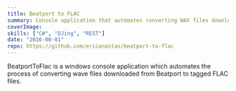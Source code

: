 ```yaml
---
title: Beatport to FLAC
summary: Console application that automates converting WAV files downloaded from beatport.com to FLAC files with track metadata
coverImage:
skills: ["C#", "DJing", "REST"]
date: "2016-08-01"
repo: https://github.com/ericanastas/beatport-to-flac
---
```


BeatportToFlac is a windows console application which automates the process of converting wave files downloaded from Beatport to tagged FLAC files.
